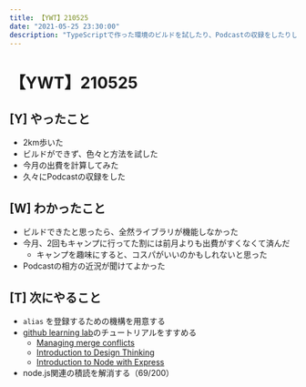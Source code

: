 ```yaml
---
title: 【YWT】210525
date: "2021-05-25 23:30:00"
description: "TypeScriptで作った環境のビルドを試したり、Podcastの収録をしたりした"
---
```


# 【YWT】210525

## [Y] やったこと

- 2km歩いた
- ビルドができず、色々と方法を試した
- 今月の出費を計算してみた
- 久々にPodcastの収録をした

## [W] わかったこと

- ビルドできたと思ったら、全然ライブラリが機能しなかった
- 今月、2回もキャンプに行ってた割には前月よりも出費がすくなくて済んだ
  - キャンプを趣味にすると、コスパがいいのかもしれないと思った
- Podcastの相方の近況が聞けてよかった

## [T] 次にやること

- `alias` を登録するための機構を用意する
- [github learning lab](https://lab.github.com/githubtraining)のチュートリアルをすすめる
  - [Managing merge conflicts](https://lab.github.com/githubtraining/managing-merge-conflicts)
  - [Introduction to Design Thinking](https://lab.github.com/githubtraining/introduction-to-design-thinking)
  - [Introduction to Node with Express](https://lab.github.com/everydeveloper/introduction-to-node-with-express)
- node.js関連の積読を解消する（69/200）
